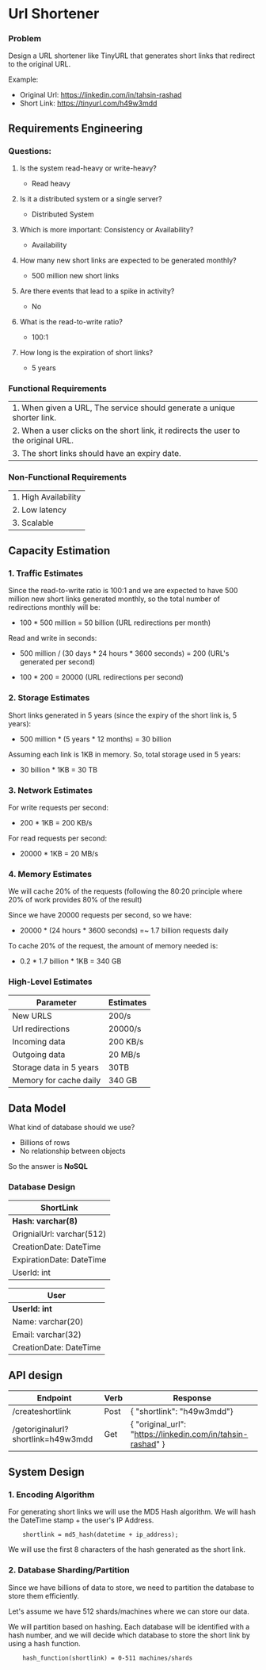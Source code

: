 # Url Shortener

### Problem 
Design a URL shortener like TinyURL that generates short links that redirect to the original URL.

Example:
- Original Url: https://linkedin.com/in/tahsin-rashad
- Short Link: https://tinyurl.com/h49w3mdd

## Requirements Engineering

### Questions:

1. Is the system read-heavy or write-heavy?
    - Read heavy

2. Is it a distributed system or a single server?
    - Distributed System

3. Which is more important: Consistency or Availability?
    - Availability

4. How many new short links are expected to be generated monthly?
    - 500 million new short links

5. Are there events that lead to a spike in activity?
    - No

6. What is the read-to-write ratio?
    - 100:1
  
7. How long is the expiration of short links?
    - 5 years

### Functional Requirements

|      | 
| ----------- | 
| 1. When given a URL, The service should generate a unique shorter link.      | 
| 2. When a user clicks on the short link, it redirects the user to the original URL.   | 
| 3. The short links should have an expiry date.|

### Non-Functional Requirements

|      | 
| ----------- | 
| 1. High Availability   | 
| 2. Low latency | 
| 3. Scalable|

## Capacity Estimation

### 1. Traffic Estimates

Since the read-to-write ratio is 100:1 and we are expected to have 500 million new short links generated monthly, 
so the total number of redirections monthly will be:

 - 100 * 500 million = 50 billion (URL redirections per month)

Read and write in seconds:

 - 500 million / (30 days * 24 hours * 3600 seconds) = 200 (URL's generated per second)

 - 100 * 200 = 20000 (URL redirections per second)

### 2. Storage Estimates

Short links generated in 5 years (since the expiry of the short link is, 5 years):

 - 500 million * (5 years * 12 months) = 30 billion

Assuming each link is 1KB in memory. So, total storage used in 5 years:

 - 30 billion * 1KB = 30 TB

### 3. Network Estimates

For write requests per second:

 - 200 * 1KB = 200 KB/s

For read requests per second:

 - 20000 * 1KB = 20 MB/s

### 4. Memory Estimates

We will cache 20% of the requests (following the 80:20 principle where 20% of work provides 80% of the result)

Since we have 20000 requests per second, so we have:

 - 20000 * (24 hours * 3600 seconds) =~ 1.7 billion requests daily

To cache 20% of the request, the amount of memory needed is:

 - 0.2 * 1.7 billion * 1KB = 340 GB

### High-Level Estimates

| Parameter | Estimates  |
| ----------- | ----------- |
| New URLS | 200/s       |
| Url redirections   | 20000/s        |
| Incoming data  | 200 KB/s        |
| Outgoing data  | 20 MB/s        |
| Storage data in 5 years | 30TB        |
| Memory for cache daily | 340 GB        |

## Data Model

What kind of database should we use?

 - Billions of rows
 - No relationship between objects

So the answer is **NoSQL**

### Database Design

|  ShortLink    | 
| ----------- | 
| **Hash: varchar(8)** |
| OrignialUrl: varchar(512)   | 
| CreationDate: DateTime | 
| ExpirationDate: DateTime |
| UserId: int   | 

|  User    | 
| ----------- | 
| **UserId: int**   | 
| Name: varchar(20) | 
| Email: varchar(32) |
| CreationDate: DateTime |

## API design

|  Endpoint    | Verb | Response|
| ----------- | ------- | ------ |
| /createshortlink | Post | { "shortlink": "h49w3mdd"} |
| /getoriginalurl?shortlink=h49w3mdd | Get | { "original_url": "https://linkedin.com/in/tahsin-rashad" } |


## System Design

### 1. Encoding Algorithm

For generating short links we will use the MD5 Hash algorithm. We will hash the DateTime stamp + the user's IP Address.

``` console
    shortlink = md5_hash(datetime + ip_address);
```

We will use the first 8 characters of the hash generated as the short link.

### 2. Database Sharding/Partition

Since we have billions of data to store, we need to partition the database to store them efficiently.

Let's assume we have 512 shards/machines where we can store our data.

We will partition based on hashing. Each database will be identified with a hash number, and we will decide which database to store the short link
by using a hash function.

``` console
    hash_function(shortlink) = 0-511 machines/shards
```
